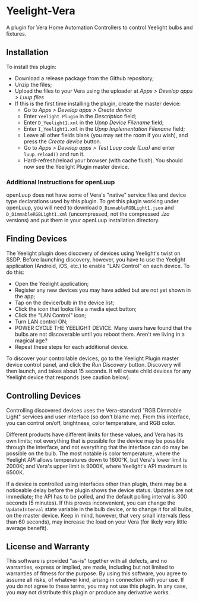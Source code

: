 # Yeelight-Vera

A plugin for Vera Home Automation Controllers to control Yeelight bulbs and fixtures.

## Installation

To install this plugin:
* Download a release package from the Github repository;
* Unzip the files;
* Upload the files to your Vera using the uploader at *Apps > Develop apps > Luup files*
* If this is the first time installing the plugin, create the master device:
  * Go to *Apps > Develop apps > Create device*
  * Enter `Yeelight Plugin` in the *Description* field;
  * Enter `D_Yeelight1.xml` in the *Upnp Device Filename* field;
  * Enter `I_Yeelight1.xml` in the *Upnp Implementation Filename* field;
  * Leave all other fields blank (you may set the room if you wish), and press the *Create device* button.
  * Go to *Apps > Develop apps > Test Luup code (Lua)* and enter `luup.reload()` and run it.
  * Hard-refresh/reload your browser (with cache flush). You should now see the Yeelight Plugin master device.

### Additional Instructions for openLuup

openLuup does not have some of Vera's "native" service files and device type declarations used by this plugin.
To get this plugin working under openLuup, you will need to download
`D_DimmableRGBLight1.json` and `D_DimmableRGBLight1.xml` (uncompressed, not the compressed *.lzo* versions)
and put them in your openLuup installation directory.

## Finding Devices

The Yeelight plugin does discovery of devices using Yeelight's twist on SSDP. Before launching discovery,
however, you have to use the Yeelight application (Android, iOS, etc.) to enable "LAN Control" on each device. To do this:
* Open the Yeelight application;
* Register any new devices you may have added but are not yet shown in the app;
* Tap on the device/bulb in the device list;
* Click the icon that looks like a media eject button;
* Click the "LAN Control" icon;
* Turn LAN control ON;
* POWER CYCLE THE YEELIGHT DEVICE. Many users have found that the bulbs are not discoverable until you reboot them. Aren't we living in a magical age?
* Repeat these steps for each additional device.

To discover your controllable devices, go to
the Yeelight Plugin master device control panel, and click the *Run Discovery* button. Discovery will then launch,
and takes about 15 seconds. It will create child devices for any Yeelight device that responds (see caution below).

## Controlling Devices

Controlling discovered devices uses the Vera-standard "RGB Dimmable Light" services and user interface (so don't blame me).
From this interface, you can control on/off, brightness, color temperature, and RGB color.

Different products have different
limits for these values, and Vera has its own limits; not everything that is possible for the device may be possible through
the interface, and not everything that the interface can do may be possible on the bulb. The most notable is color temperature,
where the Yeelight API allows temperatures down to 1600&deg;K, but Vera's lower limit is 2000K; and Vera's upper limit is 9000K,
where Yeelight's API maximum is 6500K.

If a device is controlled using interfaces other than plugin, there may be a noticeable delay before the plugin shows the device
status. Updates are not immediate; the API has to be polled, and the default polling interval is 300 seconds (5 minutes). If this
proves inconvenient, you can change the `UpdateInterval` state variable in the bulb device, or to change it for all bulbs, on the master
device. Keep in mind, however, that very small intervals (less than 60 seconds), may increase the load on your Vera (for likely
very little average benefit).

## License and Warranty

This software is provided "as-is" together with all defects, and no warranties, express or implied, are made, including but not
limited to warranties of fitness for the purpose. By using this software, you agree to assume all risks, of whatever kind, arising
in connection with your use. If you do not agree to these terms, you may not use this plugin. In any case, you may not distribute
this plugin or produce any derivative works.